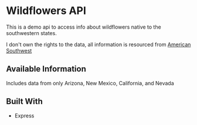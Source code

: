 # Wildflowers API

This is a demo api to access info about wildflowers native to the southwestern states.

I don't own the rights to the data, all information is resourced from [American Southwest](https://www.americansouthwest.net/plants/wildflowers/index.html)

## Available Information

Includes data from only Arizona, New Mexico, California, and Nevada

## Built With
- Express
